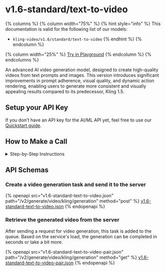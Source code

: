 # v1.6-standard/text-to-video

{% columns %}
{% column width="75%" %}
{% hint style="info" %}
This documentation is valid for the following list of our models:

* `kling-video/v1.6/standard/text-to-video`
{% endhint %}
{% endcolumn %}

{% column width="25%" %}
<a href="https://aimlapi.com/app/?model=kling-video/v1.6/standard/text-to-video&#x26;mode=video" class="button primary">Try in Playground</a>
{% endcolumn %}
{% endcolumns %}

An advanced AI video generation model, designed to create high-quality videos from text prompts and images. This version introduces significant improvements in prompt adherence, visual quality, and dynamic action rendering, enabling users to generate more consistent and visually appealing results compared to its predecessor, Kling 1.5.

## Setup your API Key

If you don’t have an API key for the AI/ML API yet, feel free to use our [Quickstart guide](https://docs.aimlapi.com/quickstart/setting-up).

## How to Make a Call

<details>

<summary>Step-by-Step Instructions</summary>

Generating a video using this model involves sequentially calling two endpoints:&#x20;

* The first one is for creating and sending a video generation task to the server (returns a generation ID).
* The second one is for requesting the generated video from the server using the generation ID received from the first endpoint.&#x20;

Below, you can find both corresponding API schemas.

</details>

## API Schemas

### Create a video generation task and send it to the server

{% openapi src="v1.6-standard-text-to-video.json" path="/v2/generate/video/kling/generation" method="post" %}
[v1.6-standard-text-to-video.json](v1.6-standard-text-to-video.json)
{% endopenapi %}

### Retrieve the generated video from the server

After sending a request for video generation, this task is added to the queue. Based on the service's load, the generation can be completed in seconds or take a bit more.&#x20;

{% openapi src="v1.6-standard-text-to-video-pair.json" path="/v2/generate/video/kling/generation" method="get" %}
[v1.6-standard-text-to-video-pair.json](v1.6-standard-text-to-video-pair.json)
{% endopenapi %}

